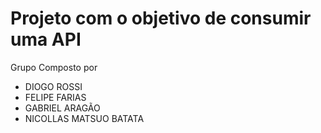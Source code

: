 # Projeto com o objetivo de consumir uma API

Grupo Composto por

- DIOGO ROSSI
- FELIPE FARIAS
- GABRIEL ARAGÃO
- NICOLLAS MATSUO BATATA
